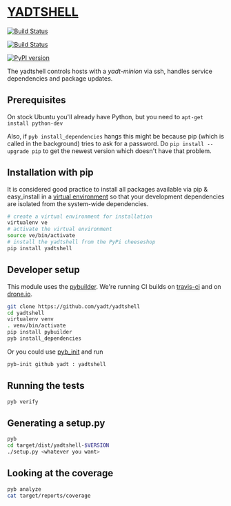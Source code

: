 # [YADTSHELL](http://yadt-project.org) 

[![Build Status](https://secure.travis-ci.org/yadt/yadtshell.png?branch=master)](http://travis-ci.org/yadt/yadtshell)

[![Build Status](https://drone.io/github.com/yadt/yadtshell/status.png)](https://drone.io/github.com/yadt/yadtshell/latest)

[![PyPI version](https://badge.fury.io/py/yadtshell.png)](https://badge.fury.io/py/yadtshell)


The yadtshell controls hosts with a _yadt-minion_ via ssh, handles service dependencies and package updates.

## Prerequisites

On stock Ubuntu you'll already have Python, but you need to
```apt-get install python-dev```

Also, if ```pyb install_dependencies``` hangs this might be because pip (which is called in the background) tries to ask for a password. Do ```pip install --upgrade pip``` to get the newest version which doesn't have that problem.

## Installation with pip
It is considered good practice to install all packages available via pip & easy_install in a
[virtual environment](http://pypi.python.org/pypi/virtualenv) so that your development dependencies are isolated from the system-wide dependencies.
```bash
# create a virtual environment for installation
virtualenv ve
# activate the virtual environment
source ve/bin/activate
# install the yadtshell from the PyPi cheeseshop
pip install yadtshell
```

## Developer setup
This module uses the [pybuilder](http://pybuilder.github.io).
We're running CI builds on [travis-ci](http://travis-ci.org/yadt/yadtshell) and on [drone.io](https://drone.io/github.com/yadt/yadtshell/latest).

```bash
git clone https://github.com/yadt/yadtshell
cd yadtshell
virtualenv venv
. venv/bin/activate
pip install pybuilder
pyb install_dependencies
```
Or you could use [pyb_init](https://github.com/mriehl/pyb_init) and run
```bash
pyb-init github yadt : yadtshell
```

## Running the tests
```bash
pyb verify
```

## Generating a setup.py
```bash
pyb
cd target/dist/yadtshell-$VERSION
./setup.py <whatever you want>
```

## Looking at the coverage
```bash
pyb analyze
cat target/reports/coverage
```
